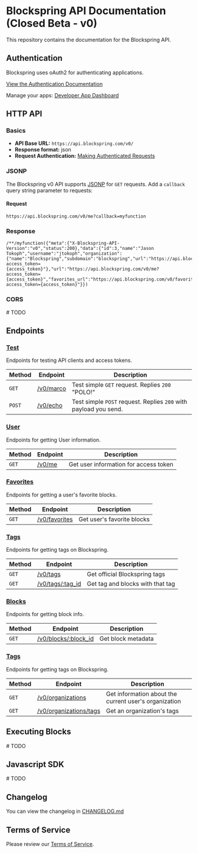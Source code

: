 # Blockspring API Documentation (Closed Beta - v0)

This repository contains the documentation for the Blockspring API.

## Authentication

Blockspring uses oAuth2 for authenticating applications.

[View the Authentication Documentation](https://github.com/blockspring/blockspring-api/blob/master/authentication.md#authentication)

Manage your apps: [Developer App Dashboard](https://auth.blockspring.com/oauth/applications)

## HTTP API

### Basics

- __API Base URL:__ `https://api.blockspring.com/v0/`
- __Response format:__ json
- __Request Authentication:__ [Making Authenticated Requests](/authentication.md#authenticated-requests)

### JSONP

The Blockspring v0 API supports [JSONP](https://en.wikipedia.org/wiki/JSONP) for `GET` requests. Add a `callback` query string parameter to requests:

#### Request

```
https://api.blockspring.com/v0/me?callback=myfunction
```

### Response

```
/**/myfunction({"meta":{"X-Blockspring-API-Version":"v0","status":200},"data":{"id":3,"name":"Jason Tokoph","username":"jtokoph","organization":{"name":"Blockspring","subdomain":"blockspring","url":"https://api.blockspring.com/v0/organization?access_token={access_token}"},"url":"https://api.blockspring.com/v0/me?access_token={access_token}","favorites_url":"https://api.blockspring.com/v0/favorites?access_token={access_token}"}})
```

### CORS

\# TODO

## Endpoints

### [Test](https://github.com/blockspring/blockspring-api/blob/master/v0/test.md#test)

Endpoints for testing API clients and access tokens.

| Method | Endpoint | Description |
| --- | --- | --- |
| `GET` | [/v0/marco](/v0/test.md#test-get) | Test simple `GET` request. Replies `200` "POLO!" |
| `POST` | [/v0/echo](/v0/test.md#test-post) | Test simple `POST` request. Replies `200` with payload you send. |

### [User](/v0/user.md#user)

Endpoints for getting User information.

| Method | Endpoint | Description |
| --- | --- | --- |
| `GET` | [/v0/me](/v0/user.md#get-user-info) | Get user information for access token |

### [Favorites](/v0/favorites.md#favorites)

Endpoints for getting a user's favorite blocks.

| Method | Endpoint | Description |
| --- | --- | --- |
| `GET` | [/v0/favorites](/v0/favorites.md#list-favorites) | Get user's favorite blocks |

### [Tags](/v0/tags.md#tags)

Endpoints for getting tags on Blockspring.

| Method | Endpoint | Description |
| --- | --- | --- |
| `GET` | [/v0/tags](/v0/tags.md#list-tags) | Get official Blockspring tags |
| `GET` | [/v0/tags/:tag_id](/v0/tags.md#get-a-tag) | Get tag and blocks with that tag |

### [Blocks](/v0/blocks.md#blocks)

Endpoints for getting block info.

| Method | Endpoint | Description |
| --- | --- | --- |
| `GET` | [/v0/blocks/:block_id](/v0/blocks.md#get-a-block) | Get block metadata |

### [Tags](/v0/organizations.md#organizations)

Endpoints for getting tags on Blockspring.

| Method | Endpoint | Description |
| --- | --- | --- |
| `GET` | [/v0/organizations](/v0/organizations.md#get-organization-info) | Get information about the current user's organization |
| `GET` | [/v0/organizations/tags](/v0/organizations.md#get-a-tag) | Get an organization's tags |

## Executing Blocks

\# TODO

## Javascript SDK

\# TODO

## Changelog

You can view the changelog in [CHANGELOG.md](/CHANGELOG.md)


## Terms of Service

Please review our [Terms of Service](https://www.blockspring.com/about/tos).
